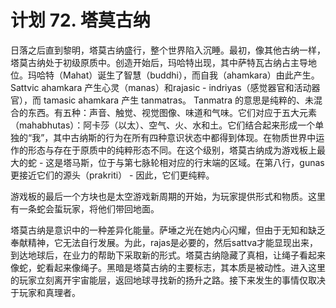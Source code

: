 # 计划 72. 塔莫古纳

日落之后直到黎明，塔莫古纳盛行，整个世界陷入沉睡。最初，像其他古纳一样，塔莫古纳处于初级原质中。创造开始后，玛哈特出现，其中萨特瓦古纳占主导地位。玛哈特（Mahat）诞生了智慧（buddhi），而自我（ahamkara）由此产生。 Sattvic ahamkara 产生心灵（manas）和rajasic - indriyas（感觉器官和活动器官），而 tamasic ahamkara 产生 tanmatras。 Tanmatra 的意思是纯粹的、未混合的东西。有五种：声音、触觉、视觉图像、味道和气味。它们对应于五大元素（mahabhutas）：阿卡莎（以太）、空气、火、水和土。它们结合起来形成一个单独的“我”，其中古纳斯的行为在所有四种意识状态中都得到体现。在物质世界中运作的形态与存在于原质中的纯粹形态不同。在这个级别，塔莫古纳成为游戏板上最大的蛇 - 这是塔马斯，位于与第七脉轮相对应的行末端的区域。在第八行，gunas 更接近它们的源头（prakriti） - 因此，它们更纯粹。

游戏板的最后一个方块也是太空游戏新周期的开始，为玩家提供形式和物质。这里有一条蛇会蜇玩家，将他们带回地面。

塔莫古纳是意识中的一种差异化能量。萨埵之光在她内心闪耀，但由于无知和缺乏奉献精神，它无法自行发展。为此，rajas是必要的，然后sattva才能显现出来，到达地球后，在业力的帮助下采取新的形式。塔莫古纳隐藏了真相，让绳子看起来像蛇，蛇看起来像绳子。黑暗是塔莫古纳的主要标志，其本质是被动性。进入这里的玩家立刻离开宇宙能层，返回地球寻找新的扬升之路。接下来发生的事情仅取决于玩家和真理者。
